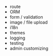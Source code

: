 - route
- ORM
- form / validation
- image / file upload
- i18n
- themes
- logging
- testing
- admin customizing
